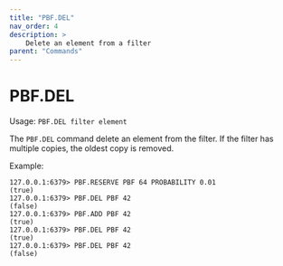```yaml
---
title: "PBF.DEL"
nav_order: 4
description: >
    Delete an element from a filter
parent: "Commands"
---
```


# PBF.DEL

Usage: `PBF.DEL filter element`

The `PBF.DEL` command delete an element from the filter. If the filter has multiple copies, the oldest copy is removed.

Example:
```
127.0.0.1:6379> PBF.RESERVE PBF 64 PROBABILITY 0.01
(true)
127.0.0.1:6379> PBF.DEL PBF 42
(false)
127.0.0.1:6379> PBF.ADD PBF 42
(true)
127.0.0.1:6379> PBF.DEL PBF 42
(true)
127.0.0.1:6379> PBF.DEL PBF 42
(false)
```